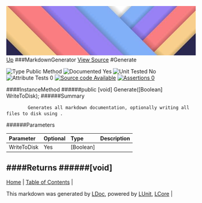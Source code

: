 ![](../Content/LDoc-banner-small.png "")
[Up](MarkdownGenerator.md)
###MarkdownGenerator
[View Source](MarkdownGenerator.md)
#Generate

![Type Public Method](http://b.repl.ca/v1/Type-Public%20Method-lightgrey.png "") ![Documented Yes](http://b.repl.ca/v1/Documented-Yes-brightgreen.png "") ![Unit Tested No](http://b.repl.ca/v1/Unit%20Tested-No-lightgrey.png "") ![Attribute Tests 0](http://b.repl.ca/v1/Attribute%20Tests-0-lightgrey.png "") [![Source code Available](http://b.repl.ca/v1/Source%20code-Available-brightgreen.png "")](MarkdownGenerator.md) [![Assertions 0](http://b.repl.ca/v1/Assertions-0-brightgreen.png "")](MarkdownGenerator.md)

####InstanceMethod
######public [void] Generate([Boolean] WriteToDisk);
######Summary

            Generates all markdown documentation, optionally writing all files to disk using . 
            
######Parameters

Parameter | Optional | Type | Description
:---  | :---  | :---  | :--- 
WriteToDisk | Yes | [Boolean] | 

####Returns
######[void]
---

[Home](../../README.md) | [Table of Contents](../../TableOfContents.md) | 


This markdown was generated by [LDoc](https://github.com/CodeSingularity/LDoc), powered by [LUnit](https://github.com/CodeSingularity/LUnit), [LCore](https://github.com/CodeSingularity/LCore) | 


